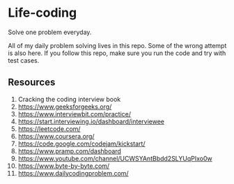 # Life-coding
Solve one problem everyday. 

All of my daily problem solving lives in this repo. Some of the wrong 
attempt is also here. If you follow this repo, make sure you run the code and try
with test cases. 

## Resources
1. Cracking the coding interview book
2. https://www.geeksforgeeks.org/
3. https://www.interviewbit.com/practice/
4. https://start.interviewing.io/dashboard/interviewee
5. https://leetcode.com/
6. https://www.coursera.org/
6. https://code.google.com/codejam/kickstart/
7. https://www.pramp.com/dashboard
7. https://www.youtube.com/channel/UCWSYAntBbdd2SLYUqPIxo0w
8. https://www.byte-by-byte.com/
9. https://www.dailycodingproblem.com/
